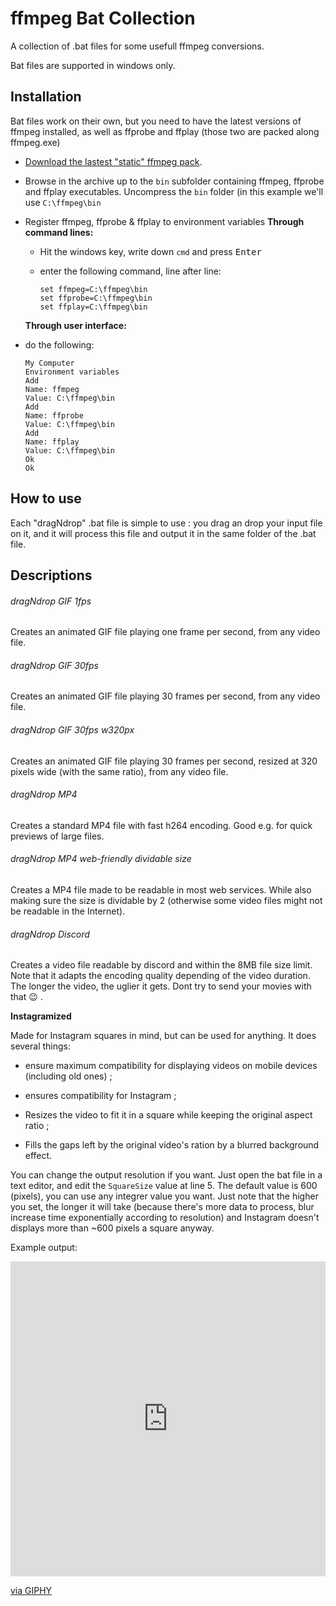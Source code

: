 # ffmpeg Bat Collection

A collection of .bat files for some usefull ffmpeg conversions.

Bat files are supported in windows only.

## Installation

Bat files work on their own, but you need to have the latest versions of ffmpeg installed, as well as ffprobe and ffplay (those two are packed along ffmpeg.exe)

- [Download the lastest "static" ffmpeg pack](https://ffmpeg.zeranoe.com/builds/).

- Browse in the archive up to the `bin` subfolder containing ffmpeg, ffprobe and ffplay executables. Uncompress the `bin` folder (in this example we'll use `C:\ffmpeg\bin`

- Register ffmpeg, ffprobe & ffplay to environment variables
  **Through command lines:**
  
  - Hit the windows key, write down `cmd` and press <kbd>Enter</kbd>
  
  - enter the following command, line after line:
    
    ```
    set ffmpeg=C:\ffmpeg\bin
    set ffprobe=C:\ffmpeg\bin
    set ffplay=C:\ffmpeg\bin
    ```
  
  **Through user interface:**

- do the following:
  
  ```
  My Computer
  Environment variables
  Add
  Name: ffmpeg
  Value: C:\ffmpeg\bin
  Add
  Name: ffprobe
  Value: C:\ffmpeg\bin
  Add
  Name: ffplay
  Value: C:\ffmpeg\bin
  Ok
  Ok
  ```

## How to use

Each "dragNdrop" .bat file is simple to use : you drag an drop your input file on it, and it will process this file and output it in the same folder of the .bat file.

## Descriptions

###### dragNdrop GIF 1fps

Creates an animated GIF file playing one frame per second, from any video file.

###### dragNdrop GIF 30fps

Creates an animated GIF file playing 30 frames per second, from any video file.

###### dragNdrop GIF 30fps w320px

Creates an animated GIF file playing 30 frames per second, resized at 320 pixels wide (with the same ratio), from any video file.

###### dragNdrop MP4

Creates a standard MP4 file with fast h264 encoding. Good e.g. for quick previews of large files.

###### dragNdrop MP4 web-friendly dividable size

Creates a MP4 file made to be readable in most web services. While also making sure the size is dividable by 2 (otherwise some video files might not be readable in the Internet).

###### dragNdrop Discord

Creates a video file readable by discord and within the 8MB file size limit. Note that it adapts the encoding quality depending of the video duration. The longer the video, the uglier it gets. Dont try to send your movies with that :wink: .

**Instagramized**

Made for Instagram squares in mind, but can be used for anything. It does several things:

- ensure maximum compatibility for displaying videos on mobile devices  (including old ones) ;

- ensures compatibility for Instagram ;

- Resizes the video to fit it in a square while keeping the original aspect ratio ;

- Fills the gaps left by the original video's ration by a blurred background effect.

You can change the output resolution if you want. Just open the bat file in a text editor, and edit the `SquareSize` value at line 5. The default value is 600 (pixels), you can use any integrer value you want. Just note that the higher you set, the longer it will take (because there's more data to process, blur increase time exponentially according to resolution) and Instagram doesn't displays more than ~600 pixels a square anyway.

Example output:

<div style="width:100%;height:0;padding-bottom:100%;position:relative;"><iframe src="https://giphy.com/embed/hWGPZlVBwNPEKkXywq" width="100%" height="100%" style="position:absolute" frameBorder="0" class="giphy-embed" allowFullScreen></iframe></div><p><a href="https://giphy.com/gifs/duck-duckling-hWGPZlVBwNPEKkXywq">via GIPHY</a></p>